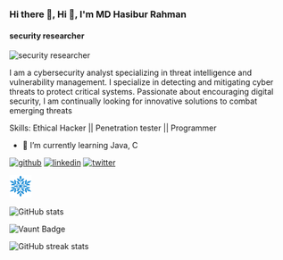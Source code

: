 ### Hi there 👋, Hi 👋, I'm MD Hasibur Rahman
#### security researcher
![security researcher](https://x.com/0xhexgh0st/photo)

I am a cybersecurity analyst specializing in threat intelligence and vulnerability management. I specialize in detecting and mitigating cyber threats to protect critical systems. Passionate about encouraging digital security, I am continually looking for innovative solutions to combat emerging threats 

Skills: Ethical Hacker || Penetration tester || Programmer

- 🌱 I’m currently learning Java, C  


[<img src='https://cdn.jsdelivr.net/npm/simple-icons@3.0.1/icons/github.svg' alt='github' height='40'>](https://github.com/https://github.com/0xhexgh0st)  [<img src='https://cdn.jsdelivr.net/npm/simple-icons@3.0.1/icons/linkedin.svg' alt='linkedin' height='40'>](https://www.linkedin.com/in/https://www.linkedin.com/in/0xhexgh0st//)  [<img src='https://cdn.jsdelivr.net/npm/simple-icons@3.0.1/icons/twitter.svg' alt='twitter' height='40'>](https://twitter.com/https://x.com/0xhexgh0st)  

<a href='https://archiveprogram.github.com/'><img src='https://raw.githubusercontent.com/acervenky/animated-github-badges/master/assets/acbadge.gif' width='40' height='40'></a> 

![GitHub stats](https://github-readme-stats.vercel.app/api?username=https://github.com/0xhexgh0st&show_icons=true)  

![Vaunt Badge](https://api.vaunt.dev/v1/github/entities/https://github.com/0xhexgh0st/contributions?format=svg&private=false)  

![GitHub streak stats](https://streak-stats.demolab.com/?user=https://github.com/0xhexgh0st)  

